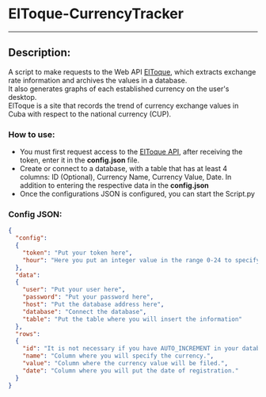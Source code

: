 # ElToque-CurrencyTracker

<hr/>

## Description:
A script to make requests to the Web API
<a href=https://eltoque.com/ target="_blank">ElToque</a>, which extracts exchange rate information and archives the values in a database.<br/>
It also generates graphs of each established currency on the user's desktop.<br/>
ElToque is a site that records the trend of currency exchange values in Cuba with respect to the national currency (CUP).

### How to use:
<ul>
    <li>You must first request access to the <a href="https://tasas.eltoque.com/docs/" target="_blank">ElToque API</a>, after receiving the token, enter it in the <b>config.json</b> file.</li>
    <li>Create or connect to a database, with a table that has at least 4 columns: ID (Optional), Currency Name, Currency Value, Date. In addition to entering the respective data in the <b>config.json</b></li>
    <li>Once the configurations JSON is configured, you can start the Script.py</li>
</ul>

### Config JSON:

````json
{
  "config":
  {
    "token": "Put your token here", 
    "hour": "Here you put an integer value in the range 0-24 to specify the time the script will be executed"
  },
  "data":
  {
    "user": "Put your user here",
    "password": "Put your password here",
    "host": "Put the database address here",
    "database": "Connect the database",
    "table": "Put the table where you will insert the information"
  },
  "rows":
  {
    "id": "It is not necessary if you have AUTO_INCREMENT in your database.",
    "name": "Column where you will specify the currency.",
    "value": "Column where the currency value will be filed.",
    "date": "Column where you will put the date of registration."
  }
}

````